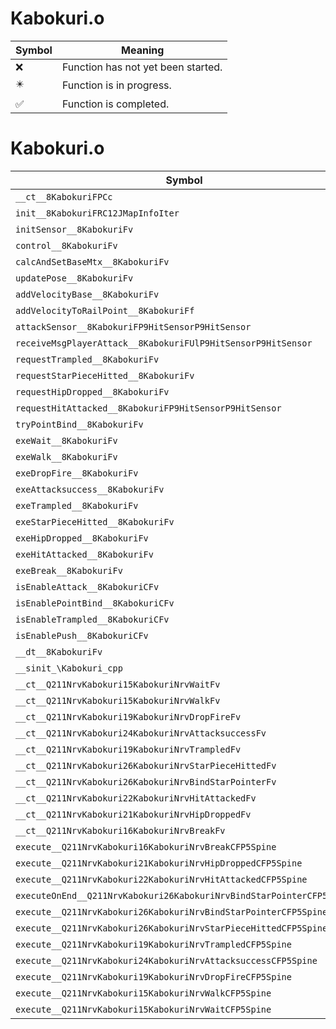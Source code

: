 # Kabokuri.o
| Symbol | Meaning 
| ------------- | ------------- 
| :x: | Function has not yet been started. 
| :eight_pointed_black_star: | Function is in progress. 
| :white_check_mark: | Function is completed. 


# Kabokuri.o
| Symbol | Decompiled? |
| ------------- | ------------- |
| `__ct__8KabokuriFPCc` | :x: |
| `init__8KabokuriFRC12JMapInfoIter` | :x: |
| `initSensor__8KabokuriFv` | :x: |
| `control__8KabokuriFv` | :x: |
| `calcAndSetBaseMtx__8KabokuriFv` | :x: |
| `updatePose__8KabokuriFv` | :x: |
| `addVelocityBase__8KabokuriFv` | :x: |
| `addVelocityToRailPoint__8KabokuriFf` | :x: |
| `attackSensor__8KabokuriFP9HitSensorP9HitSensor` | :x: |
| `receiveMsgPlayerAttack__8KabokuriFUlP9HitSensorP9HitSensor` | :x: |
| `requestTrampled__8KabokuriFv` | :x: |
| `requestStarPieceHitted__8KabokuriFv` | :x: |
| `requestHipDropped__8KabokuriFv` | :x: |
| `requestHitAttacked__8KabokuriFP9HitSensorP9HitSensor` | :x: |
| `tryPointBind__8KabokuriFv` | :x: |
| `exeWait__8KabokuriFv` | :x: |
| `exeWalk__8KabokuriFv` | :x: |
| `exeDropFire__8KabokuriFv` | :x: |
| `exeAttacksuccess__8KabokuriFv` | :x: |
| `exeTrampled__8KabokuriFv` | :x: |
| `exeStarPieceHitted__8KabokuriFv` | :x: |
| `exeHipDropped__8KabokuriFv` | :x: |
| `exeHitAttacked__8KabokuriFv` | :x: |
| `exeBreak__8KabokuriFv` | :x: |
| `isEnableAttack__8KabokuriCFv` | :x: |
| `isEnablePointBind__8KabokuriCFv` | :x: |
| `isEnableTrampled__8KabokuriCFv` | :x: |
| `isEnablePush__8KabokuriCFv` | :x: |
| `__dt__8KabokuriFv` | :x: |
| `__sinit_\Kabokuri_cpp` | :x: |
| `__ct__Q211NrvKabokuri15KabokuriNrvWaitFv` | :x: |
| `__ct__Q211NrvKabokuri15KabokuriNrvWalkFv` | :x: |
| `__ct__Q211NrvKabokuri19KabokuriNrvDropFireFv` | :x: |
| `__ct__Q211NrvKabokuri24KabokuriNrvAttacksuccessFv` | :x: |
| `__ct__Q211NrvKabokuri19KabokuriNrvTrampledFv` | :x: |
| `__ct__Q211NrvKabokuri26KabokuriNrvStarPieceHittedFv` | :x: |
| `__ct__Q211NrvKabokuri26KabokuriNrvBindStarPointerFv` | :x: |
| `__ct__Q211NrvKabokuri22KabokuriNrvHitAttackedFv` | :x: |
| `__ct__Q211NrvKabokuri21KabokuriNrvHipDroppedFv` | :x: |
| `__ct__Q211NrvKabokuri16KabokuriNrvBreakFv` | :x: |
| `execute__Q211NrvKabokuri16KabokuriNrvBreakCFP5Spine` | :x: |
| `execute__Q211NrvKabokuri21KabokuriNrvHipDroppedCFP5Spine` | :x: |
| `execute__Q211NrvKabokuri22KabokuriNrvHitAttackedCFP5Spine` | :x: |
| `executeOnEnd__Q211NrvKabokuri26KabokuriNrvBindStarPointerCFP5Spine` | :x: |
| `execute__Q211NrvKabokuri26KabokuriNrvBindStarPointerCFP5Spine` | :x: |
| `execute__Q211NrvKabokuri26KabokuriNrvStarPieceHittedCFP5Spine` | :x: |
| `execute__Q211NrvKabokuri19KabokuriNrvTrampledCFP5Spine` | :x: |
| `execute__Q211NrvKabokuri24KabokuriNrvAttacksuccessCFP5Spine` | :x: |
| `execute__Q211NrvKabokuri19KabokuriNrvDropFireCFP5Spine` | :x: |
| `execute__Q211NrvKabokuri15KabokuriNrvWalkCFP5Spine` | :x: |
| `execute__Q211NrvKabokuri15KabokuriNrvWaitCFP5Spine` | :x: |
